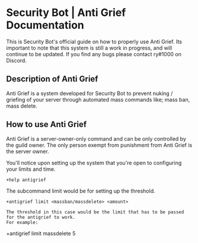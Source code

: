 # Security Bot | Anti Grief Documentation

This is Security Bot's official guide on how to properly use Anti Grief.
Its important to note that this system is still a work in progress, and will continue to be updated.
If you find any bugs please contact ry#1000 on Discord.

## Description of Anti Grief
Anti Grief is a system developed for Security Bot to prevent nuking / griefing of your server through 
automated mass commands like; mass ban, mass delete.

## How to use Anti Grief
Anti Grief is a server-owner-only command and can be only controlled by the guild owner.
The only person exempt from punishment from Anti Grief is the server owner.

You'll notice upon setting up the system that you're open to configuring your limits and time.

```
+help antigrief
```

The subcommand limit would be for setting up the threshold. 

```
+antigrief limit <massban/massdelete> <amount>

The threshold in this case would be the limit that has to be passed for the antigrief to work.
For example: 
```
+antigrief limit massdelete 5
```












